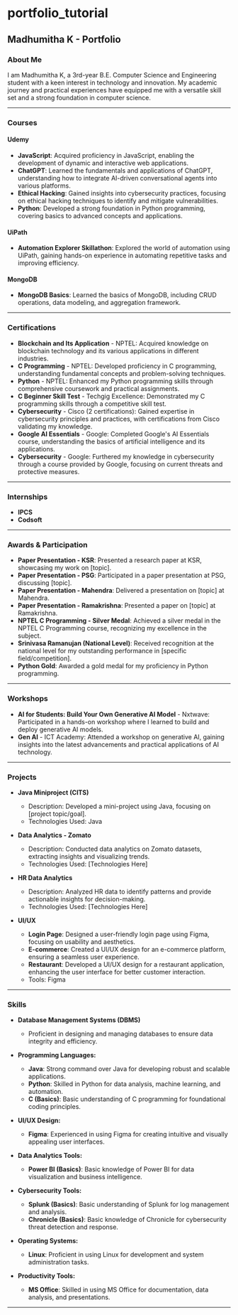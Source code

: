 # portfolio_tutorial

## Madhumitha K - Portfolio

### About Me
I am Madhumitha K, a 3rd-year B.E. Computer Science and Engineering student with a keen interest in technology and innovation. My academic journey and practical experiences have equipped me with a versatile skill set and a strong foundation in computer science.

---

### Courses

#### Udemy
- **JavaScript**: Acquired proficiency in JavaScript, enabling the development of dynamic and interactive web applications.
- **ChatGPT**: Learned the fundamentals and applications of ChatGPT, understanding how to integrate AI-driven conversational agents into various platforms.
- **Ethical Hacking**: Gained insights into cybersecurity practices, focusing on ethical hacking techniques to identify and mitigate vulnerabilities.
- **Python**: Developed a strong foundation in Python programming, covering basics to advanced concepts and applications.

#### UiPath
- **Automation Explorer Skillathon**: Explored the world of automation using UiPath, gaining hands-on experience in automating repetitive tasks and improving efficiency.

#### MongoDB
- **MongoDB Basics**: Learned the basics of MongoDB, including CRUD operations, data modeling, and aggregation framework.

---

### Certifications

- **Blockchain and Its Application** - NPTEL: Acquired knowledge on blockchain technology and its various applications in different industries.
- **C Programming** - NPTEL: Developed proficiency in C programming, understanding fundamental concepts and problem-solving techniques.
- **Python** - NPTEL: Enhanced my Python programming skills through comprehensive coursework and practical assignments.
- **C Beginner Skill Test** - Techgig Excellence: Demonstrated my C programming skills through a competitive skill test.
- **Cybersecurity** - Cisco (2 certifications): Gained expertise in cybersecurity principles and practices, with certifications from Cisco validating my knowledge.
- **Google AI Essentials** - Google: Completed Google's AI Essentials course, understanding the basics of artificial intelligence and its applications.
- **Cybersecurity** - Google: Furthered my knowledge in cybersecurity through a course provided by Google, focusing on current threats and protective measures.

---

### Internships

- **IPCS**
- **Codsoft**
---

### Awards & Participation

- **Paper Presentation - KSR**: Presented a research paper at KSR, showcasing my work on [topic].
- **Paper Presentation - PSG**: Participated in a paper presentation at PSG, discussing [topic].
- **Paper Presentation - Mahendra**: Delivered a presentation on [topic] at Mahendra.
- **Paper Presentation - Ramakrishna**: Presented a paper on [topic] at Ramakrishna.
- **NPTEL C Programming - Silver Medal**: Achieved a silver medal in the NPTEL C Programming course, recognizing my excellence in the subject.
- **Srinivasa Ramanujan (National Level)**: Received recognition at the national level for my outstanding performance in [specific field/competition].
- **Python Gold**: Awarded a gold medal for my proficiency in Python programming.

---

### Workshops

- **AI for Students: Build Your Own Generative AI Model** - Nxtwave: Participated in a hands-on workshop where I learned to build and deploy generative AI models.
- **Gen AI** - ICT Academy: Attended a workshop on generative AI, gaining insights into the latest advancements and practical applications of AI technology.

---

### Projects

- **Java Miniproject (CITS)**
  - Description: Developed a mini-project using Java, focusing on [project topic/goal].
  - Technologies Used: Java

- **Data Analytics - Zomato**
  - Description: Conducted data analytics on Zomato datasets, extracting insights and visualizing trends.
  - Technologies Used: [Technologies Here]

- **HR Data Analytics**
  - Description: Analyzed HR data to identify patterns and provide actionable insights for decision-making.
  - Technologies Used: [Technologies Here]

- **UI/UX**
  - **Login Page**: Designed a user-friendly login page using Figma, focusing on usability and aesthetics.
  - **E-commerce**: Created a UI/UX design for an e-commerce platform, ensuring a seamless user experience.
  - **Restaurant**: Developed a UI/UX design for a restaurant application, enhancing the user interface for better customer interaction.
  - Tools: Figma

---

### Skills

- **Database Management Systems (DBMS)**
  - Proficient in designing and managing databases to ensure data integrity and efficiency.

- **Programming Languages:**
  - **Java**: Strong command over Java for developing robust and scalable applications.
  - **Python**: Skilled in Python for data analysis, machine learning, and automation.
  - **C (Basics)**: Basic understanding of C programming for foundational coding principles.

- **UI/UX Design:**
  - **Figma**: Experienced in using Figma for creating intuitive and visually appealing user interfaces.

- **Data Analytics Tools:**
  - **Power BI (Basics)**: Basic knowledge of Power BI for data visualization and business intelligence.

- **Cybersecurity Tools:**
  - **Splunk (Basics)**: Basic understanding of Splunk for log management and analysis.
  - **Chronicle (Basics)**: Basic knowledge of Chronicle for cybersecurity threat detection and response.

- **Operating Systems:**
  - **Linux**: Proficient in using Linux for development and system administration tasks.

- **Productivity Tools:**
  - **MS Office**: Skilled in using MS Office for documentation, data analysis, and presentations.

---
